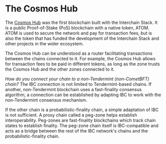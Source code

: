 # The Cosmos Hub

The [Cosmos Hub](https://hub.cosmos.network/main/hub-overview/overview.html) was the first blockchain built with the Interchain Stack. It is a public Proof-of-Stake (PoS) blockchain with a native token, ATOM. ATOM is used to secure the network and pay for transaction fees, but is also the token that has funded the development of the Interchain Stack and other projects in the wider ecosystem.

The Cosmos Hub can be understood as a router facilitating transactions between the chains connected to it. For example, the Cosmos Hub allows for transaction fees to be paid in different tokens, as long as the zone trusts the Cosmos Hub and the other zones connected to it.

_How do you connect your chain to a non-Tendermint (non-CometBFT) chain?_ The IBC connection is not limited to Tendermint-based chains. If another, non-Tendermint blockchain uses a fast-finality consensus algorithm, a connection can be established by adapting IBC to work with the non-Tendermint consensus mechanism.

If the other chain is a probabilistic-finality chain, a simple adaptation of IBC is not sufficient. A proxy chain called a peg-zone helps establish interoperability. Peg-zones are fast-finality blockchains which track chain states to establish finality. The peg-zone chain itself is IBC-compatible and acts as a bridge between the rest of the IBC network's chains and the probabilistic-finality chain.

